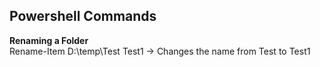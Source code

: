 ## Powershell Commands

**Renaming a Folder** <br>
Rename-Item D:\temp\Test Test1 -> Changes the name from Test to Test1